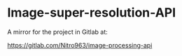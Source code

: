 # Image-super-resolution-API

A mirror for the project in Gitlab at:

https://gitlab.com/Nitro963/image-processing-api
